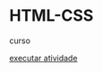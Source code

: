 # HTML-CSS
curso  

<a href="https://mjanyelle.github.io/HTML-CSS/exercício/exer001"> executar atividade </a>
